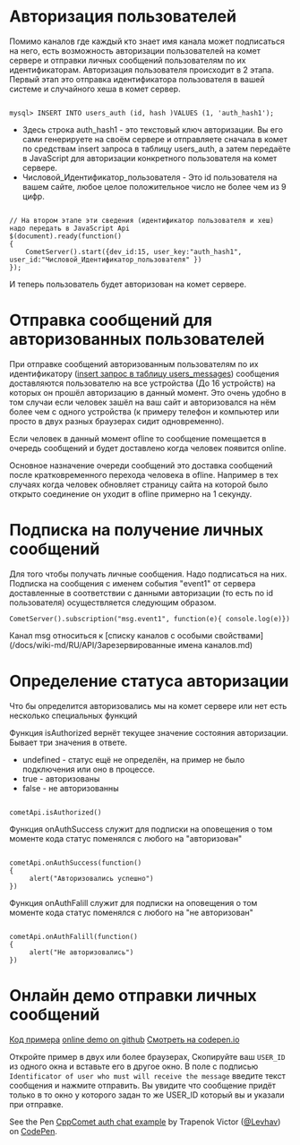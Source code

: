 
# Авторизация пользователей

Помимо каналов где каждый кто знает имя канала может подписаться на него, есть возможность авторизации пользователей на комет сервере и отправки личных сообщений пользователям по их идентификаторам. Авторизация пользователя происходит в 2 этапа. Первый этап это отправка идентификатора пользователя в вашей системе и случайного хеша в комет сервер.


```

mysql> INSERT INTO users_auth (id, hash )VALUES (1, 'auth_hash1');

```

  * Здесь строка auth_hash1 - это текстовый ключ авторизации. Вы его сами генерируете на своём сервере и отправляете сначала в комет по средствам insert запроса в таблицу users_auth, а затем передаёте в JavaScript для авторизации конкретного пользователя на комет сервере.
  * Числовой_Идентификатор_пользователя - Это id пользователя на вашем сайте, любое целое положительное число не более чем из 9 цифр. 


```

// На втором этапе эти сведения (идентификатор пользователя и хеш) надо передать в JavaScript Api
$(document).ready(function()
{
    CometServer().start({dev_id:15, user_key:"auth_hash1", user_id:"Числовой_Идентификатор_пользователя" })
});

```

И теперь пользователь будет авторизован на комет сервере.

# Отправка сообщений для авторизованных пользователей

При отправке сообщений авторизованным пользователям по их идентификатору ([insert запрос в таблицу users_messages](/docs/wiki-md/RU/API/CometQL.md)) сообщения доставляются пользователю на все устройства (До 16 устройств) на которых он прошёл авторизацию в данный момент. Это очень удобно в том случаи если человек зашёл на ваш сайт и авторизовался на нём более чем с одного устройства (к примеру телефон и компьютер или просто в двух разных браузерах сидит одновременно).

Если человек в данный момент ofline то сообщение помещается в очередь сообщений и будет доставлено когда человек появится online.

Основное назначение очереди сообщений это доставка сообщений после кратковременного перехода человека в ofline. Например в тех случаях когда человек обновляет страницу сайта на которой было открыто соединение он уходит в ofline примерно на 1 секунду.



# Подписка на получение личных сообщений
Для того чтобы получать личные сообщения. Надо подписаться на них. Подписка на сообщения с именем события "event1" от сервера доставленные в соответствии с данными авторизации (то есть по id пользователя) осуществляется следующим образом.

```
CometServer().subscription("msg.event1", function(e){ console.log(e)})
```


Канал msg относиться к [списку каналов с особыми свойствами](/docs/wiki-md/RU/API/Зарезервированные имена каналов.md) 

# Определение статуса авторизации

Что бы определится авторизовались мы на комет сервере или нет есть несколько специальных функций

Функция isAuthorized вернёт текущее значение состояния авторизации. Бывает три значения в ответе.

  * undefined - статус ещё не определён, на пример не было подключения или оно в процессе.
  * true - авторизованы
  * false - не авторизованны


```

cometApi.isAuthorized()

```


Функция onAuthSuccess служит для подписки на оповещения о том моменте кода статус поменялся с любого на "авторизован"

```

cometApi.onAuthSuccess(function()
{
     alert("Авторизовались успешно")
})

```


Функция onAuthFalill служит для подписки на оповещения о том моменте кода статус поменялся с любого на "не авторизован"

```

cometApi.onAuthFalill(function()
{
     alert("Не авторизовались")
})

```


# Онлайн демо отправки личных сообщений

[Код примера](https://github.com/CppComet/auth-example) [online demo on github](https://cppcomet.github.io/auth-example/index.html) [Смотреть на codepen.io](https://codepen.io/Levhav/pen/XaWLra)

Откройте пример в двух или более браузерах, Скопируйте ваш `USER_ID` из одного окна и вставьте его в другое окно. В поле с подписью ` Identificator of user who must will receive the message` введите текст сообщения и нажмите отправить. Вы увидите что сообщение придёт только в то окно у которого задан то же USER_ID который вы и указали при отправке.

<html>
See the Pen <a href='https://codepen.io/Levhav/pen/XaWLra/'>CppComet auth chat example</a> by Trapenok Victor (<a href='https://codepen.io/Levhav'>@Levhav</a>) on <a href='https://codepen.io'>CodePen</a>.

</html>
